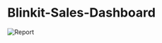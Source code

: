 # Blinkit-Sales-Dashboard
![Report](https://github.com/user-attachments/assets/6f30a4cd-c18b-49d9-9818-58868a8b007a)
